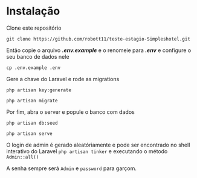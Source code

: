 # Instalação

Clone este repositório
```
git clone https://github.com/robott11/teste-estagio-Simpleshotel.git
```

Então copie o arquivo ***.env.example*** e o renomeie para ***.env*** e configure o seu banco de dados nele
```
cp .env.example .env
```

Gere a chave do Laravel e rode as migrations
```
php artisan key:generate

php artisan migrate
```

Por fim, abra o server e popule o banco com dados
```
php artisan db:seed

php artisan serve
```

O login de admin é gerado aleatóriamente e pode ser encontrado no shell interativo do Laravel ``php artisan tinker``
e executando o método ``Admin::all()``

A senha sempre será ``Admin`` e ``password`` para garçom.
